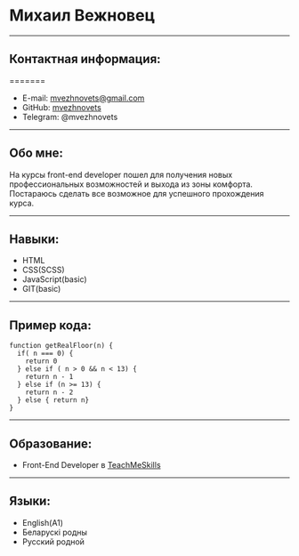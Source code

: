 # **Михаил Вежновец**
****
## Контактная информация:
=======
  - E-mail: mvezhnovets@gmail.com
  - GitHub: [mvezhnovets]("https://github.com/mvezhnovets")
  - Telegram: @mvezhnovets
****
## Обо мне:
  На курсы front-end developer пошел для получения новых профессиональных возможностей и выхода из зоны комфорта.
Постараюсь сделать все возможное для успешного прохождения курса.
****
## Навыки:
  - HTML
  - CSS(SCSS)
  - JavaScript(basic)
  - GIT(basic)
****
## Пример кода:
```
function getRealFloor(n) {
  if( n === 0) {
    return 0
  } else if ( n > 0 && n < 13) {
    return n - 1
  } else if (n >= 13) {
    return n - 2
  } else { return n}
}
```
****
## Образование:
  - Front-End Developer в [TeachMeSkills]("https://teachmeskills.by/")
****
## Языки:
  - English(A1)
  - Беларускi родны
  - Русский родной
